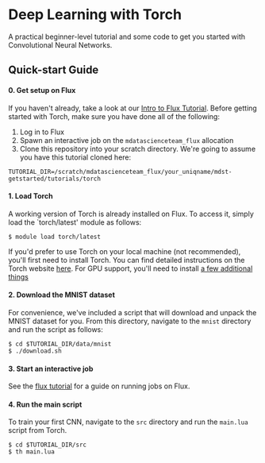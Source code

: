 # Deep Learning with Torch

A practical beginner-level tutorial and some
code to get you started with Convolutional Neural Networks.

## Quick-start Guide

#### 0. Get setup on Flux

If you haven't already, take a look at our
[Intro to Flux Tutorial](https://github.com/MichiganDataScienceTeam/mdst-getstarted/tree/master/flux).
Before getting started with Torch, make sure you have done all of the
following:

1. Log in to Flux
2. Spawn an interactive job on the `mdatascienceteam_flux` allocation
3. Clone this repository into your scratch directory. We're going to
assume you have this tutorial cloned here:

```
TUTORIAL_DIR=/scratch/mdatascienceteam_flux/your_uniqname/mdst-getstarted/tutorials/torch
```

#### 1. Load Torch

A working version of Torch is already installed on Flux. To access it,
simply load the `torch/latest' module as follows:

```
$ module load torch/latest
```

If you'd prefer to use Torch on your local machine (not recommended),
you'll first need to install Torch. You can find detailed instructions
on the Torch website
[here](http://torch.ch/docs/getting-started.html). For GPU support,
you'll need to install
[a few additional things](https://github.com/torch/torch7/wiki/Cheatsheet#gpu-support)


#### 2. Download the MNIST dataset

For convenience, we've included a script that will download and unpack
the MNIST dataset for you. From this directory, navigate to the
`mnist` directory and run the script as follows:

```
$ cd $TUTORIAL_DIR/data/mnist
$ ./download.sh
```

#### 3. Start an interactive job

See the [flux tutorial](http://torch.ch/docs/getting-started.html) for
a guide on running jobs on Flux.

#### 4. Run the main script

To train your first CNN, navigate to the `src` directory and run the
`main.lua` script from Torch.

```
$ cd $TUTORIAL_DIR/src
$ th main.lua
```

